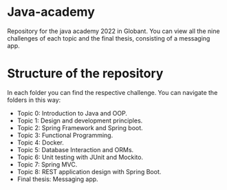 # Java-academy

Repository for the java academy 2022 in Globant. You can view all the nine challenges of each topic and the final thesis, consisting of a messaging app. 

# Structure of the repository

In each folder you can find the respective challenge. You can navigate the folders in this way:

- Topic 0: Introduction to Java and OOP.
- Topic 1: Design and development principles.
- Topic 2: Spring Framework and Spring boot.
- Topic 3: Functional Programming.
- Topic 4: Docker.
- Topic 5: Database Interaction and ORMs.
- Topic 6: Unit testing with JUnit and Mockito.
- Topic 7: Spring MVC.
- Topic 8: REST application design with Spring Boot.
- Final thesis: Messaging app.

